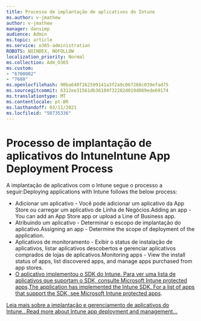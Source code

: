 ```yaml
---
title: Processo de implantação de aplicativos do Intune
ms.author: v-jmathew
author: v-jmathew
manager: dansimp
audience: Admin
ms.topic: article
ms.service: o365-administration
ROBOTS: NOINDEX, NOFOLLOW
localization_priority: Normal
ms.collection: Adm_O365
ms.custom:
- "6700002"
- "7680"
ms.openlocfilehash: 90ba640f262599141a3f2a9c067268c039efad75
ms.sourcegitcommit: 6312ee31561db36104f32282d019d069ede69174
ms.translationtype: MT
ms.contentlocale: pt-BR
ms.lasthandoff: 03/11/2021
ms.locfileid: "50735336"
---
```

# <a name="intune-app-deployment-process"></a><span data-ttu-id="1be7b-102">Processo de implantação de aplicativos do Intune</span><span class="sxs-lookup"><span data-stu-id="1be7b-102">Intune App Deployment Process</span></span>

<span data-ttu-id="1be7b-103">A implantação de aplicativos com o Intune segue o processo a seguir:</span><span class="sxs-lookup"><span data-stu-id="1be7b-103">Deploying applications with Intune follows the below process:</span></span>

- <span data-ttu-id="1be7b-104">Adicionar um aplicativo - Você pode adicionar um aplicativo da App Store ou carregar um aplicativo de Linha de Negócios.</span><span class="sxs-lookup"><span data-stu-id="1be7b-104">Adding an app - You can add an App Store app or upload a Line of Business app.</span></span>
- <span data-ttu-id="1be7b-105">Atribuindo um aplicativo - Determinar o escopo de implantação do aplicativo.</span><span class="sxs-lookup"><span data-stu-id="1be7b-105">Assigning an app - Determine the scope of deployment of the application.</span></span>
- <span data-ttu-id="1be7b-106">Aplicativos de monitoramento - Exibir o status de instalação de aplicativos, listar aplicativos descobertos e gerenciar aplicativos comprados de lojas de aplicativos.</span><span class="sxs-lookup"><span data-stu-id="1be7b-106">Monitoring apps - View the install status of apps, list discovered apps, and manage apps purchased from app stores.</span></span>
- <span data-ttu-id="1be7b-107">[O aplicativo implementou o SDK do Intune. Para ver uma lista de aplicativos que suportam o SDK, consulte Microsoft Intune protected apps](https://docs.microsoft.com/mem/intune/apps/apps-supported-intune-apps).</span><span class="sxs-lookup"><span data-stu-id="1be7b-107">[The application has implemented the Intune SDK. For a list of apps that support the SDK, see Microsoft Intune protected apps](https://docs.microsoft.com/mem/intune/apps/apps-supported-intune-apps).</span></span>

[<span data-ttu-id="1be7b-108">Leia mais sobre a implantação e gerenciamento de aplicativos do Intune...</span><span class="sxs-lookup"><span data-stu-id="1be7b-108">Read more about Intune app deployment and management...</span></span>](https://docs.microsoft.com/mem/intune/apps/app-management)
